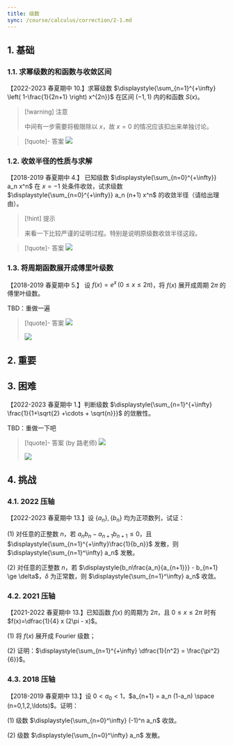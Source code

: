 ```yaml
---
title: 级数
sync: /course/calculus/correction/2-1.md
---
```


## 1. 基础

### 1.1. 求幂级数的和函数与收敛区间

【2022-2023 春夏期中 10.】求幂级数 $\displaystyle{\sum_{n=1}^{+\infty} \left( 1-\frac{1}{2n+1} \right) x^{2n}}$ 在区间 $(-1,1)$ 内的和函数 $S(x)$。

> [!warning] 注意
>
> 中间有一步需要将极限除以 $x$，故 $x=0$ 的情况应该扣出来单独讨论。

> [!quote]- 答案
> ![](https://static.memset0.cn/img/v6/2024/04/20/Y5t0id0Q.png)

### 1.2. 收敛半径的性质与求解 

【2018-2019 春夏期中 4.】 已知级数 $\displaystyle{\sum_{n=0}^{+\infty}} a_n x^n$ 在 $x=-1$ 处条件收敛，试求级数 $\displaystyle{\sum_{n=0}^{+\infty}} a_n (n+1) x^n$ 的收敛半径（请给出理由）。

> [!hint] 提示
>
> 来看一下比较严谨的证明过程。特别是说明原级数收敛半径这段。

> [!quote]- 答案
> ![](https://static.memset0.cn/img/v6/2024/04/20/tQW9dHr0.png)

### 1.3. 将周期函数展开成傅里叶级数

【2018-2019 春夏期中 5.】 设 $f(x) = e^x\, (0\le x \le 2 \pi)$，将 $f(x)$ 展开成周期 $2\pi$ 的傅里叶级数。

TBD：重做一遍

> [!quote]- 答案
> ![](https://static.memset0.cn/img/v6/2024/04/20/jqikHA4u.png)
>
> ![](https://static.memset0.cn/img/v6/2024/04/20/2av65sc4.png)

## 2. 重要

## 3. 困难

【2022-2023 春夏期中 1.】判断级数 $\displaystyle{\sum_{n=1}^{+\infty} \frac{1}{1+\sqrt{2} +\cdots + \sqrt{n}}}$ 的敛散性。

TBD：重做一下吧

> [!quote]- 答案 (by 路老师)
> ![](https://static.memset0.cn/img/v6/2024/04/20/h6VRcVhW.png)
>
> ![](https://static.memset0.cn/img/v6/2024/04/20/Le0yMSWj.png)

## 4. 挑战

### 4.1. 2022 压轴

【2022-2023 春夏期中 13.】设 $\{a_n\},\{b_n\}$ 均为正项数列，试证：

(1) 对任意的正整数 $n$，若 $a_n b_n - a_{n+1} b_{n+1} \le 0$，且 $\displaystyle{\sum_{n=1}^{+\infty}\frac{1}{b_n}}$ 发散，则 $\displaystyle{\sum_{n=1}^\infty} a_n$ 发散。

(2) 对任意的正整数 $n$，若 $\displaystyle{b_n\frac{a_n}{a_{n+1}}} - b_{n+1} \ge \delta$，$\delta$ 为正常数，则 $\displaystyle{\sum_{n=1}^\infty} a_n$ 收敛。

### 4.2. 2021 压轴

【2021-2022 春夏期中 13.】已知函数 $f(x)$ 的周期为 $2\pi$，且 $0\le x\le 2\pi$ 时有 $f(x)=\dfrac{1}{4} x (2\pi - x)$。

(1) 将 $f(x)$ 展开成 Fourier 级数；

(2) 证明：$\displaystyle{\sum_{n=1}^{+\infty} \dfrac{1}{n^2} = \frac{\pi^2}{6}}$。

### 4.3. 2018 压轴

【2018-2019 春夏期中 13.】设 $0<a_0<1$，$a_{n+1} = a_n (1-a_n) \space (n=0,1,2,\ldots)$。证明：

(1) 级数 $\displaystyle{\sum_{n=0}^\infty} (-1)^n a_n$ 收敛。

(2) 级数 $\displaystyle{\sum_{n=0}^\infty} a_n$ 发散。

